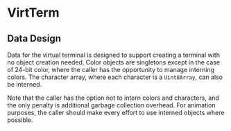 # VirtTerm

## Data Design

Data for the virtual terminal is designed to support creating a terminal with no
object creation needed. Color objects are singletons except in the case of
24-bit color, where the caller has the opportunity to manage interning colors.
The character array, where each character is a `Uint8Array`, can also be
interned.

Note that the caller has the option not to intern colors and characters, and the
only penalty is additional garbage collection overhead. For animation purposes,
the caller should make every effort to use interned objects where possible.
